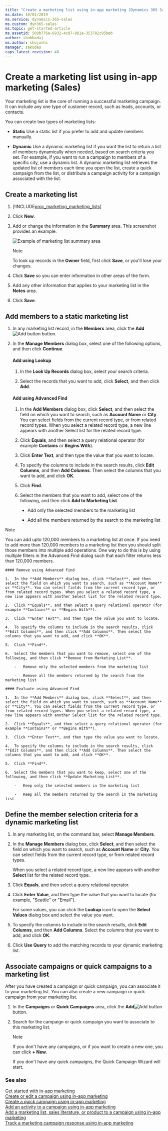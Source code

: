 ```yaml
---
title: "Create a marketing list using in-app marketing (Dynamics 365 Sales) | MicrosoftDocs"
ms.date: 10/01/2019
ms.service: dynamics-365-sales
ms.custom: dyn365-sales
ms.topic: get-started-article
ms.assetid: 509b776a-6932-4c87-881a-353782c95beb
author: shubhadaj
ms.author: shujoshi
manager: sakudes
caps.latest.revision: 48
---
```


# Create a marketing list using in-app marketing (Sales)

Your marketing list is the core of running a successful marketing campaign. It can include any one type of customer record, such as leads, accounts, or contacts.  
  
 You can create two types of marketing lists:  
  
- **Static** Use a static list if you prefer to add and update members manually.  
  
- **Dynamic** Use a dynamic marketing list if you want the list to return a list of members dynamically when needed, based on search criteria you set. For example, if you want to run a campaign to members of a specific city, use a dynamic list. A dynamic marketing list retrieves the updated list of members each time you open the list, create a quick campaign from the list, or distribute a campaign activity for a campaign associated with the list.  
  
## Create a marketing list  
  
1. [!INCLUDE[proc_marketing_marketing_lists](../includes/proc-marketing-marketing-lists.md)]  
  
2. Click **New**.  
  
3. Add or change the information in the **Summary** area. This screenshot provides an example.  
  
   ![Example of marketing list summary area](../sales-enterprise/media/marketing-list-summary-example.png "Example of marketing list summary area")  
  
   > [!NOTE]
   >  To look up records in the **Owner** field, first click **Save**, or you'll lose your changes.  
  
4. Click **Save** so you can enter information in other areas of the form.  
  
5. Add any other information that applies to your marketing list in the **Notes** area.  
  
6. Click **Save**.  
  
## Add members to a static marketing list  
  
<a name="Collapsed2"></a>   
1.  In any marketing list record, in the **Members** area, click the **Add**![Add button](../sales-enterprise/media/add-button.PNG "Add button") button.  
  
2.  In the **Manage Members** dialog box, select one of the following options, and then click **Continue**.  
  
    #### Add using Lookup  
  
    1.  In the **Look Up Records** dialog box, select your search criteria.  
  
    2.  Select the records that you want to add, click **Select**, and then click **Add**.  
  
    #### Add using Advanced Find  
  
    1.  In the **Add Members** dialog box, click **Select**, and then select the field on which you want to search, such as **Account Name** or **City**. You can select fields from the current record type, or from related record types. When you select a related record type, a new line appears with another Select list for the related record type.  
  
    2.  Click **Equals**, and then select a query relational operator (for example **Contains** or **Begins With**).  
  
    3.  Click **Enter Text**, and then type the value that you want to locate.  
  
    4.  To specify the columns to include in the search results, click **Edit Columns**, and then **Add Columns**. Then select the columns that you want to add, and click **OK**.  
  
    5.  Click **Find**.  
  
    6.  Select the members that you want to add, select one of the following, and then click **Add to Marketing List**.  
  
        -   Add only the selected members to the marketing list  
  
        -   Add all the members returned by the search to the marketing list  
  
    
  > [!NOTE]
  >  You can add upto 120,000 members to a marketing list at once. If you need to add more than 120,000 members to a marketing list then you should split those members into multiple add operations. One way to do this is by using multiple filters in the Advanced Find dialog such that each filter returns less than 120,000 members.  
    
    #### Remove using Advanced Find  
  
    1.  In the **Add Members** dialog box, click **Select**, and then select the field on which you want to search, such as **Account Name** or **City**. You can select fields from the current record type, or from related record types. When you select a related record type, a new line appears with another Select list for the related record type.  
  
    2.  Click **Equals**, and then select a query relational operator (for example **Contains** or **Begins With**).  
  
    3.  Click **Enter Text**, and then type the value you want to locate.  
  
    4.  To specify the columns to include in the search results, click **Edit Columns**, and then click **Add Columns**. Then select the columns that you want to add, and click **OK**.  
  
    5.  Click **Find**.  
  
    6.  Select the members that you want to remove, select one of the following, and then click **Remove from Marketing List**.  
  
        -   Remove only the selected members from the marketing list  
  
        -   Remove all the members returned by the search from the marketing list  
  
    #### Evaluate using Advanced Find  
  
    1.  In the **Add Members** dialog box, click **Select**, and then select the field on which you want to search, such as **Account Name** or **City**. You can select fields from the current record type, or from related record types. When you select a related record type, a new line appears with another Select list for the related record type.  
  
    2.  Click **Equals**, and then select a query relational operator (for example **Contains** or **Begins With**).  
  
    3.  Click **Enter Text**, and then type the value you want to locate.  
  
    4.  To specify the columns to include in the search results, click **Edit Columns**, and then click **Add Columns**. Then select the columns that you want to add, and click **OK**.  
  
    5.  Click **Find**.  
  
    6.  Select the members that you want to keep, select one of the following, and then click **Update Marketing List**.  
  
        -   Keep only the selected members in the marketing list  
  
        -   Keep all the members returned by the search in the marketing list  
       
  
## Define the member selection criteria for a dynamic marketing list  
  
<a name="Collapsed3"></a>   
1.  In any marketing list, on the command bar, select **Manage Members**.  
  
2.  In the **Manage Members** dialog box, click **Select**, and then select the field on which you want to search, such as **Account Name** or **City**. You can select fields from the current record type, or from related record types.  
  
     When you select a related record type, a new line appears with another **Select** list for the related record type.  
  
3.  Click **Equals**, and then select a query relational operator.  
  
4.  Click **Enter Value**, and then type the value that you want to locate (for example, "Seattle" or "Email").  
  
     For some values, you can click the **Lookup** icon to open the **Select Values** dialog box and select the value you want.  
  
5.  To specify the columns to include in the search results, click **Edit Columns**, and then **Add Columns**. Select the columns that you want to add, and click **OK**.  
  
6.  Click **Use Query** to add the matching records to your dynamic marketing list.  
  
## Associate campaigns or quick campaigns to a marketing list  
 After you have created a campaign or quick campaign, you can associate it to your marketing list. You can also create a new campaign or quick campaign from your marketing list.  
  
1.  In the **Campaigns** or **Quick Campaigns** area, click the **Add**![Add button](../sales-enterprise/media/add-button.PNG "Add button") button.  
  
2.  Search for the campaign or quick campaign you want to associate to this marketing list.  
  
    > [!NOTE]
    >  If you don't have any campaigns, or if you want to create a new one, you can click **+ New**.  
    >   
    >  If you don't have any quick campaigns, the Quick Campaign Wizard will start.  
  
  
### See also  
 [Get started with in-app marketing](../sales-enterprise/get-started-app-marketing-sales.md)   
 [Create or edit a campaign using in-app marketing](../sales-enterprise/create-edit-campaign-using-app-marketing-sales.md)   
 [Create a quick campaign using in-app marketing](../sales-enterprise/create-quick-campaign-using-app-marketing-sales.md)   
 [Add an activity to a campaign using in-app marketing](../sales-enterprise/add-activity-campaign-using-app-marketing-sales.md)   
 [Add a marketing list, sales literature, or product to a campaign using in-app marketing](../sales-enterprise/add-marketing-list-sales-literature-product-campaign-using-app-marketing-sales.md)   
 [Track a marketing campaign response using in-app marketing](../sales-enterprise/track-marketing-campaign-response-using-app-marketing-sales.md)   
 
